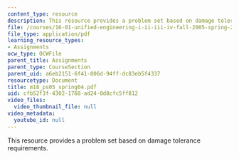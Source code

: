 ```yaml
---
content_type: resource
description: This resource provides a problem set based on damage tolerance requirements.
file: /courses/16-01-unified-engineering-i-ii-iii-iv-fall-2005-spring-2006/cfb52f3f43021768ad240d8cfc5ff812_m18_ps05_spring04.pdf
file_type: application/pdf
learning_resource_types:
- Assignments
ocw_type: OCWFile
parent_title: Assignments
parent_type: CourseSection
parent_uid: a6eb2151-6f41-806d-94ff-dc83eb5f4337
resourcetype: Document
title: m18_ps05_spring04.pdf
uid: cfb52f3f-4302-1768-ad24-0d8cfc5ff812
video_files:
  video_thumbnail_file: null
video_metadata:
  youtube_id: null
---
```

This resource provides a problem set based on damage tolerance requirements.

